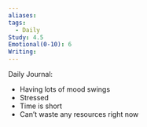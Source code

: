 ```yaml
---
aliases: 
tags:
  - Daily
Study: 4.5
Emotional(0-10): 6
Writing:
---
```

Daily Journal: 
- Having lots of mood swings 
- Stressed
- Time is short
- Can’t waste any resources right now
